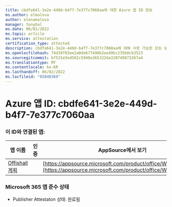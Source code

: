 ```yaml
---
title: cbdfe641-3e2e-449d-b4f7-7e377c7060aa에 대한 Azure 앱 ID 정보
ms.author: elmalova
author: elenamalova
manager: tonybal
ms.date: 06/01/2022
ms.topic: article
ms.service: attestation
certification_type: attested
description: cbdfe641-3e2e-449d-b4f7-7e377c7060aa에 대해 사용 가능한 모든 보안 및 규정 준수 정보입니다.
ms.openlocfilehash: 74d39f03ee2a0de677498b2ee49bc235b0cb3523
ms.sourcegitcommit: bf531e5ed502c5940a365322da320749873267a4
ms.translationtype: MT
ms.contentlocale: ko-KR
ms.lasthandoff: 06/02/2022
ms.locfileid: "65848369"
---
```

# <a name="azure-app-id-cbdfe641-3e2e-449d-b4f7-7e377c7060aa"></a>Azure 앱 ID: cbdfe641-3e2e-449d-b4f7-7e377c7060aa


### <a name="apps-associated-with-this-id"></a>이 ID와 연결된 앱:
| **앱 이름** | **인증** | **AppSource에서 보기** |
|--------------|---------------|-----------------------|
| [Offishall 계획](../forward/WA200004048.md) |  | [https://appsource.microsoft.com/product/office/WA200004048](https://appsource.microsoft.com/product/office/WA200004048) |

### <a name="microsoft-365-app-compliance-status"></a>Microsoft 365 앱 준수 상태
- Publisher Attestaton 상태: 완료됨
